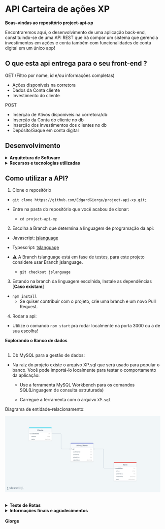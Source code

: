 # API Carteira de ações XP

<strong>Boas-vindas ao repositório project-api-xp</strong>

Encontraremos aqui, o desenvolvimento de uma aplicação back-end, constituindo-se de uma API REST que irá compor um sistema que gerencia investimentos em ações e conta também com funcionalidades de conta digital em um único app!

## O que esta api entrega para o seu front-end ?


GET (Filtro por nome, id e/ou informações completas)
- Ações disponíveis na corretora
- Dados da Conta cliente
- Investimento do cliente

POST
- Inserção de Ativos disponíveis na corretora/db
- Inserção da Conta do cliente no db
- Inserção dos investimentos dos clientes no db  
- Depósito/Saque em conta digital

## Desenvolvimento

<details>
  <summary><strong>Arquitetura de Software</strong></summary><br />

  <strong>MSC</strong>
  
  MSC melhora a organização e divisão de responsabilidades nas aplicações organizando e distribuindo os códigos de acordo com as regras de negócio que controlam o comportamento das aplicações, divididos em camadas:

  - Camada de Modelo (M): Arquivos onde iremos executar as operações do banco de dados, como criar conexões e executar queries.
  - Camada de Serviço (S): Arquivos onde iremos estruturar nossas regras de negócio, geralmente é quem chama os métodos definidos na camada de modelo.
  - Camada de Controladores (C): Interface mais próxima da pessoa usuária ou de uma requisição, irá processar e chamar as devidas funções da camada de serviço.
  <br />
</details>

<details>

<summary><strong>Recursos e tecnologias utilizadas</strong></summary><br />

<strong>Tecnologias</strong>

`Node.js`
 Para desenvolver aplicações em Backend.

`Express` 
Um framework Node.js criado para facilitar a criação de APIs altamente funcionais no padrão de construção REST. Cria um servidor utilizando a biblioteca express, ela vai nos fornecer o que precisamos para rodar um servidor, criar rotas e utilizar nossa conexão com o banco.
  
`MySQL`
Servidor dos dados em SQL( linguagem de consulta estruturada),  linguagem para criar, pesquisar, extrair e também manipular dados dentro de um banco de dados relacional.

<strong>Bibliotecas, Frame-works e comandos de instalação</strong>

<details>
  <summary>Branch jslanguage</summary><br />

  `npm init -y`
Inicia o node Y com as perguntas padrões respondidas. Obs. Você deve ter o node instalado em seu computador.

`npm i express`
Instalar a biblioteca ‘express’.

`npm i express-async-errors` 
Pacote para ajustes de arquitetura do Express para uso de promise do ES6.

`npm install mysql2`
Este Driver é um software que permite que você se comunique com o banco de dados a partir de uma aplicação.

`npm i nodemon -D`
Atualiza automaticamente o start da aplicação após alterações {Não se recomenda usar em ambiente de produção}, -D apenas em ambiente de desenvolvimento

`npm i dotenv`
 Lib que deixa acessível o arquivo .env via process.env, protege informações sensíveis tais como as credenciais de acesso ao banco de dados.

`npm install joi`
Biblioteca de validação, que verifica todos os atributos estão corretos do req.body, usabilidade bem abstrata e muito funcional.

`npm install eslint -D`
 Padrão eslint.

`npm install date-fns`
Biblioteca pra trabalhar com datas.

`npm i http-status-codes`
Nos permite lidar com os status HTTP de uma forma mais simples.

`npm i  - D git-commit-msg-linter`
 Para commits padronizados e com descritivos.

`npm i cors`
Mecanismo de segurança pra identificar de qual endereço ip virá as requisições, para integração com Front-End.
<br />
</details>

<details>
  <summary>Branch tslanguage</summary><br />

  `npm init -y`
Inicia o node Y com as perguntas padrões respondidas. Obs. Você deve ter o node instalado em seu computador.

`npm install -D typescript`
 Iremos usar o código compilado de TypeScript para JavaScript, por isso utilizamos como dependência de desenvolvimento, garantimos que todos usem a mesma versão.

`npm install -D @types/node`
 Pacote npm de declarações de tipos para os módulos padrões do Node.

`npx tsc –init`
Gera o arquivo tsconfig.json que possui as variáveis de configuração que definirão como o nosso código será compilado.

`npm install -D ts-node-dev`
 Executa o servidor de desenvolvimento direto no terminal, sem necessidade de compilarmos o código em JavaScript, além de reiniciar o servidor a cada alteração que fizermos, sem a necessidade de encerrarmos o processo e o iniciarmos novamente.
 
`npm i express`
Instalar a primeira biblioteca ‘express’.

`npm install -D @types/express`
Pacote npm de declarações de tipos do Express.

`npm i express-async-errors` 
Pacote para ajustes de arquitetura do Express para uso de promise do ES6.

`npm install mysql2`
Este Driver é um software que permite que você se comunique com o banco de dados a partir de uma aplicação.

`npm install ts-node`
 Atualiza o código automaticamente.

`npm i nodemon -D`
Atualiza automaticamente o start da aplicação após alterações {Não se recomenda usar em ambiente de produção}, -D = apenas em ambiente de desenvolvimento

`npm i dotenv`
 Lib que deixa acessível o arquivo .env via process.env, protege informações sensíveis tais como as credenciais de acesso ao banco de dados.

`npm install joi`
Biblioteca de validação, que verifica todos os atributos estão corretos do req.body, usabilidade bem abstrata e muito funcional.
`npm install -D @types/joi`

`npm install eslint -D`
 Padrão eslint.
`npm install -D @types/eslint`

`npm install date-fns`
Biblioteca pra trabalhar com datas.

`npx tsc`
Start do tsconfig.

`npm i http-status-codes`
Nos permite lidar com os status HTTP de uma forma mais simples.

`npm i  - D git-commit-msg-linter`
 Para commits padronizados e com descritivos.

`npm i cors`
Mecanismo de segurança pra identificar de qual endereço ip virá as requisições, pra integração com Front-End.
`npm i --save-dev @types/cors`
Pacote npm de declarações de tipos para os módulos padrões do CORS.
<br />
</details>
<br />
</details>

## Como utilizar a API?

1. Clone o repositório

  - `git clone https://github.com/EdgardGiorge/project-api-xp.git`;

  - Entre na pasta do repositório que você acabou de clonar:
    - `cd project-api-xp`

2. Escolha a Branch que determina a linguagem de programação da api:

- Javascript: [jslanguage](https://github.com/EdgardGiorge/project-api-xp/tree/jslanguage)

- Typescript: [tslanguage](https://github.com/EdgardGiorge/project-api-xp/tree/tslanguage)

- ⚠️ A Branch tslanguage está em fase de testes, para este projeto considere usar Branch jslanguage.
    - `git checkout jslanguage`

3. Estando na branch da linguagem escolhida, Instale as dependências [**Caso existam**]

  - `npm install`
    - Se quiser contribuir com o projeto, crie uma branch e um novo Pull Request.

4. Rodar a api:

- Utilize o comando `npm start` pra rodar localmente na porta 3000 ou a de sua escolha!

<summary><strong>Explorando o Banco de dados</strong></summary><br />

1. Db MySQL para a gestão de dados:

- Na raiz do projeto existe o arquivo XP.sql que será usado para popular o banco. Você pode importá-lo localmente para testar o comportamento da aplicação:
  - Use a ferramenta MySQL Workbench para os comandos SQL(Linguagem de consulta estruturada)

  - Carregue a ferramenta com o arquivo `XP.sql`

Diagrama de entidade-relacionamento:
<br />

![Diagrama](images/relacion-entidades.png)

<br />
<details>
<summary><strong>Teste de Rotas</strong></summary><br />

1. Ferramenta:

- Para testar a aplicação, você pode fazer uma requisição usando algum client HTTP, recomendo usar uma extensão do vscode, o [Thunder Client](https://www.thunderclient.com/), faça um import do arquivo [Rotas](rotas_api-XP.json)

2. Endpoints:

GET BY ALL ASSETS
- Lista todos os ativos disponíveis na corretora: `/ativos` :
  ```json
  [
    {
      "codAtivo": 1,
      "ativo": "GGBR4",
      "qtdeAtivo": 1000,
      "valorAtivo": "23.50",
      "data": "2022-07-24T14:14:14.000Z"
    },
    {
      "codAtivo": 2,
      "ativo": "BRKM5",
      "qtdeAtivo": 20000,
      "valorAtivo": "34.65",
      "data": "2022-07-24T14:14:14.000Z"
    },          
  ]
  ```
  
GET BY ASSET CODE
 - Lista o ativo disponível na corretora pelo código `/ativos/:codAtivo`:
```json
{
  "codAtivo": 3,
  "ativo": "MGLU3",
  "qtdeAtivo": 4000,
  "valorAtivo": "2.75",
  "data": "2022-07-24T14:14:14.000Z"
}
```

GET BY ASSET NAME  
 - Lista o ativo disponível na corretora pelo nome `/ativos/name/:ativo`:
  ```json
  {
    "codAtivo": 4,
    "ativo": "BBSE3",
    "qtdeAtivo": 3000,
    "valorAtivo": "27.48",
    "data": "2022-07-24T14:14:14.000Z"
  }
  ```
  
GET BY ALL INVESTIMENTS
 - Lista a carteira de investimento dos clientes`/investimentos`:
  ```json
  {
    "codCliente": 1,
    "cliente": "Eduardo Souza",
    "codAtivo": 3,
    "ativo": "MGLU3",
    "qtdeAtivo": 30,
    "valorAtivo": "2.75"
  },
  {
    "codCliente": 2,
    "cliente": "Evelise Souza",
    "codAtivo": 3,
    "ativo": "MGLU3",
    "qtdeAtivo": 30,
    "valorAtivo": "2.75"
  }
  ```
  
GET BY INVESTIMENTS 
 - Lista a carteira do cliente pelo código`investimentos/:codCliente`:
  ```json
  {
    "codCliente": 3,
    "cliente": "Jacimara Santos",
    "codAtivo": 5,
    "ativo": "USIM5",
    "qtdeAtivo": 20,
    "valorAtivo": "8.38"
  }
  ```

GET BY ALL ACCOUNT
 - Lista Todas as contas digitais dos clientes`/conta`:
  ```json
  {
    "codCliente": 4,
    "cliente": "Dalva Eloisa",
    "saldo": "6800.00"
  },
  {
    "codCliente": 5,
    "cliente": "Meris Castanho",
    "saldo": "12000.30"
  }
  ```

GET BY ACCOUNT CODE
 - Lista a conta digital do cliente pelo código`/conta/:codCliente`:
  ```json
  {
    "codCliente": 1,
    "cliente": "Eduardo Souza",
    "saldo": "1520.80"
  }
  ```

POST ASSET REGISTRATION
  - Inserção de ativos na corretora`/ativos`:
  ```json
  {
    "ativo": "PETR4",
    "qtdeAtivo": 500,
    "valorAtivo": "8.47"
  } 
  ```

POST ACCOUNT REGISTRATION
  - Inserção de conta digital do cliente`/conta`:
  ```json
  { 
    "cliente": "Belo",
    "saldo": "12000.00"
  }  
  ```

POST INVESTIMENT REGISTRATION
  - Inserção de ações na carteira de investimentos do cliente`/investimentos`:
  ```json
  {
    "codCliente": 6,
    "codAtivo": 3,
    "qtdeAtivo": 500,
    "valorAtivo": 2.75
  }
  ```
</details>

<details>
<summary><strong>Informações finais e agradecimentos</strong></summary><br />

Oportunidades:
- Ambicioso por coisas novas, iniciei o projeto em Typescript que é a linguagem que estou aprendendo atualmente. Encontrei algumas particularidades que ainda vou desenvolver e por isso terminei o projeto em javascript. Tenho ciência que a melhoria do projeto é precisa e constante!  

Agradecimentos:
Deixo aqui meus agradecimentos à XP pela oportunidade de participar deste processo. Fazendo com que me descobrisse um verdadeiro guerreiro durante estes 10 dias de projeto, não há limites para o que podemos desenvolver e aprender.
Agradeço também aos professores da Trybe que à nove meses vem lado a lado com ensinamentos de excelência, e aos colegas e da turma XP pela parceria.

Combati o bom combate! Abraços e até o proximo commit 🤝.
</details>
<br />
<strong>Giorge</strong>
